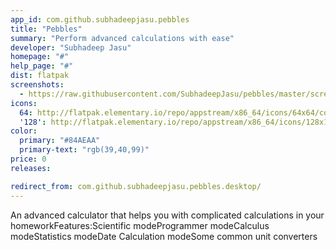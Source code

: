 ```yaml
---
app_id: com.github.subhadeepjasu.pebbles
title: "Pebbles"
summary: "Perform advanced calculations with ease"
developer: "Subhadeep Jasu"
homepage: "#"
help_page: "#"
dist: flatpak
screenshots:
  - https://raw.githubusercontent.com/SubhadeepJasu/pebbles/master/screenshots/Screenshot-Scientific.png
icons:
  64: http://flatpak.elementary.io/repo/appstream/x86_64/icons/64x64/com.github.subhadeepjasu.pebbles.png
  '128': http://flatpak.elementary.io/repo/appstream/x86_64/icons/128x128/com.github.subhadeepjasu.pebbles.png
color:
  primary: "#84AEAA"
  primary-text: "rgb(39,40,99)"
price: 0
releases:

redirect_from: com.github.subhadeepjasu.pebbles.desktop/
---
```


An advanced calculator that helps you with complicated calculations in your homeworkFeatures:Scientific modeProgrammer modeCalculus modeStatistics modeDate Calculation modeSome common unit converters